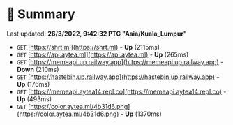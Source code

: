 # 📖 Summary
Last updated: **26/3/2022, 9:42:32 PTG "Asia/Kuala_Lumpur"**

- `GET` [https://shrt.ml](https://shrt.ml) - **Up** (2115ms)
- `GET` [https://api.aytea.ml](https://api.aytea.ml) - **Up** (265ms)
- `GET` [https://memeapi.up.railway.app](https://memeapi.up.railway.app) - **Down** (210ms)
- `GET` [https://hastebin.up.railway.app](https://hastebin.up.railway.app) - **Up** (176ms)
- `GET` [https://memeapi.aytea14.repl.co](https://memeapi.aytea14.repl.co) - **Up** (493ms)
- `GET` [https://color.aytea.ml/4b31d6.png](https://color.aytea.ml/4b31d6.png) - **Up** (1370ms)
